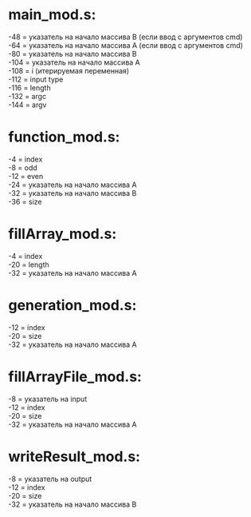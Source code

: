 # main_mod.s:
-48 = указатель на начало массива B (если ввод с аргументов cmd)
<br> -64 = указатель на начало массива A (если ввод с аргументов cmd)
<br> -80 = указатель на начало массива B
<br> -104 = указатель на начало массива A
<br> -108 = i (итерируемая переменная) 
<br> -112 = input type
<br> -116 = length
<br> -132 = argc
<br> -144 = argv <br/>

# function_mod.s:
-4 = index
<br> -8 = odd
<br> -12 = even
<br> -24 = указатель на начало массива A
<br> -32 = указатель на начало массива B
<br> -36 = size <br/>

# fillArray_mod.s:
-4 = index
<br> -20 = length
<br> -32 = указатель на начало массива A <br/>

# generation_mod.s:
-12 = index
<br> -20 = size
<br> -32 = указатель на начало массива A <br/>

# fillArrayFile_mod.s:
-8 = указатель на input
<br> -12 = index
<br> -20 = size
<br> -32 = указатель на начало массива A <br/>

# writeResult_mod.s:
-8 = указатель на output
<br> -12 = index
<br> -20 = size
<br> -32 = указатель на начало массива B <br/>
